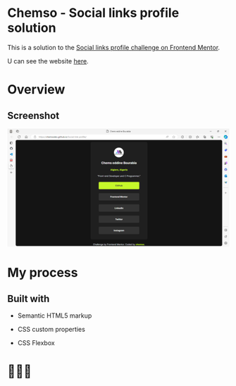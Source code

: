 # Chemso - Social links profile solution
This is a solution to the [Social links profile challenge on Frontend Mentor](https://www.frontendmentor.io/challenges/social-links-profile-UG32l9m6dQ).

U can see the website [here](https://chemsodev.github.io/Social-link-profile/).
# Overview
## Screenshot
![website screenshoot](assets/images/image.webp?raw=true "screenshoot")
# My process
## Built with

 * Semantic HTML5 markup
  
 * CSS custom properties
  
 * CSS Flexbox

# 💪💥🔥
   
